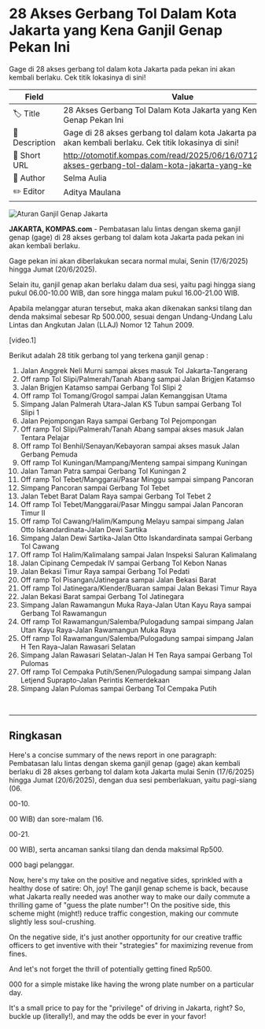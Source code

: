 # 28 Akses Gerbang Tol Dalam Kota Jakarta yang Kena Ganjil Genap Pekan Ini

Gage di 28 akses gerbang tol dalam kota Jakarta pada pekan ini akan kembali berlaku. Cek titik lokasinya di sini!

| Field         | Value                                                       |
|---------------|-------------------------------------------------------------|
| 🏷️ Title       | 28 Akses Gerbang Tol Dalam Kota Jakarta yang Kena Ganjil Genap Pekan Ini |
| 📝 Description | Gage di 28 akses gerbang tol dalam kota Jakarta pada pekan ini akan kembali berlaku. Cek titik lokasinya di sini! |
| 🔗 Short URL   | http://otomotif.kompas.com/read/2025/06/16/071200015/28-akses-gerbang-tol-dalam-kota-jakarta-yang-ke |
| 👤 Author      | Selma Aulia |
| ✏️ Editor      | Aditya Maulana |

![Aturan Ganjil Genap Jakarta](https://asset.kompas.com/crops/UZde3wR223xl70w6IxG9Q7debZE=/84x0:840x504/750x500/data/photo/2024/09/16/66e8343ce07df.jpeg)

**JAKARTA, KOMPAS.com** - Pembatasan lalu lintas dengan skema ganjil genap (gage) di 28 akses gerbang tol dalam kota Jakarta pada pekan ini akan kembali berlaku.

Gage pekan ini akan diberlakukan secara normal mulai, Senin (17/6/2025) hingga Jumat (20/6/2025).

Selain itu, ganjil genap akan berlaku dalam dua sesi, yaitu pagi hingga siang pukul 06.00-10.00 WIB, dan sore hingga malam pukul 16.00-21.00 WIB.

Apabila melanggar aturan tersebut, maka akan dikenakan sanksi tilang dan denda maksimal sebesar Rp 500.000, sesuai dengan Undang-Undang Lalu Lintas dan Angkutan Jalan (LLAJ) Nomor 12 Tahun 2009.

\[video.1\]

Berikut adalah 28 titik gerbang tol yang terkena ganjil genap :

1.  Jalan Anggrek Neli Murni sampai akses masuk Tol Jakarta-Tangerang
2.  Off ramp Tol Slipi/Palmerah/Tanah Abang sampai Jalan Brigjen Katamso
3.  Jalan Brigjen Katamso sampai Gerbang Tol Slipi 2
4.  Off ramp Tol Tomang/Grogol sampai Jalan Kemanggisan Utama
5.  Simpang Jalan Palmerah Utara-Jalan KS Tubun sampai Gerbang Tol Slipi 1
6.  Jalan Pejompongan Raya sampai Gerbang Tol Pejompongan
7.  Off ramp Tol Slipi/Palmerah/Tanah Abang sampai akses masuk Jalan Tentara Pelajar
8.  Off ramp Tol Benhil/Senayan/Kebayoran sampai akses masuk Jalan Gerbang Pemuda
9.  Off ramp Tol Kuningan/Mampang/Menteng sampai simpang Kuningan
10. Jalan Taman Patra sampai Gerbang Tol Kuningan 2
11. Off ramp Tol Tebet/Manggarai/Pasar Minggu sampai simpang Pancoran
12. Simpang Pancoran sampai Gerbang Tol Tebet
13. Jalan Tebet Barat Dalam Raya sampai Gerbang Tol Tebet 2
14. Off ramp Tol Tebet/Manggarai/Pasar Minggu sampai Jalan Pancoran Timur II
15. Off ramp Tol Cawang/Halim/Kampung Melayu sampai simpang Jalan Otto Iskandardinata-Jalan Dewi Sartika
16. Simpang Jalan Dewi Sartika-Jalan Otto Iskandardinata sampai Gerbang Tol Cawang
17. Off ramp Tol Halim/Kalimalang sampai Jalan Inspeksi Saluran Kalimalang
18. Jalan Cipinang Cempedak IV sampai Gerbang Tol Kebon Nanas
19. Jalan Bekasi Timur Raya sampai Gerbang Tol Pedati
20. Off ramp Tol Pisangan/Jatinegara sampai Jalan Bekasi Barat
21. Off ramp Tol Jatinegara/Klender/Buaran sampai Jalan Bekasi Timur Raya
22. Jalan Bekasi Barat sampai Gerbang Tol Jatinegara
23. Simpang Jalan Rawamangun Muka Raya-Jalan Utan Kayu Raya sampai Gerbang Tol Rawamangun
24. Off ramp Tol Rawamangun/Salemba/Pulogadung sampai simpang Jalan Utan Kayu Raya-Jalan Rawamangun Muka Raya
25. Off ramp Tol Rawamangun/Salemba/Pulogadung sampai simpang Jalan H Ten Raya-Jalan Rawasari Selatan
26. Simpang Jalan Rawasari Selatan-Jalan H Ten Raya sampai Gerbang Tol Pulomas
27. Off ramp Tol Cempaka Putih/Senen/Pulogadung sampai simpang Jalan Letjend Suprapto-Jalan Perintis Kemerdekaan
28. Simpang Jalan Pulomas sampai Gerbang Tol Cempaka Putih

 

---
## Ringkasan

Here's a concise summary of the news report in one paragraph: Pembatasan lalu lintas dengan skema ganjil genap (gage) akan kembali berlaku di 28 akses gerbang tol dalam kota Jakarta mulai Senin (17/6/2025) hingga Jumat (20/6/2025), dengan dua sesi pemberlakuan, yaitu pagi-siang (06.

00-10.

00 WIB) dan sore-malam (16.

00-21.

00 WIB), serta ancaman sanksi tilang dan denda maksimal Rp500.

000 bagi pelanggar.



Now, here's my take on the positive and negative sides, sprinkled with a healthy dose of satire: Oh, joy! The ganjil genap scheme is back, because what Jakarta really needed was another way to make our daily commute a thrilling game of "guess the plate number"! On the positive side, this scheme might (might!) reduce traffic congestion, making our commute slightly less soul-crushing.

 On the negative side, it's just another opportunity for our creative traffic officers to get inventive with their "strategies" for maximizing revenue from fines.

 And let's not forget the thrill of potentially getting fined Rp500.

000 for a simple mistake like having the wrong plate number on a particular day.

 It's a small price to pay for the "privilege" of driving in Jakarta, right? So, buckle up (literally!), and may the odds be ever in your favor!
